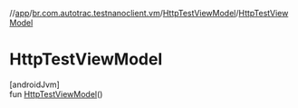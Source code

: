 //[app](../../../index.md)/[br.com.autotrac.testnanoclient.vm](../index.md)/[HttpTestViewModel](index.md)/[HttpTestViewModel](-http-test-view-model.md)

# HttpTestViewModel

[androidJvm]\
fun [HttpTestViewModel](-http-test-view-model.md)()
